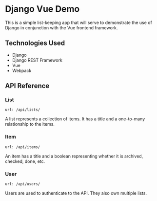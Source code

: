 # Django Vue Demo

This is a simple list-keeping app that will serve to demonstrate the use of Django in conjunction with the Vue frontend framework.

## Technologies Used

- Django
- Django REST Framework
- Vue
- Webpack

## API Reference

### List
`url: /api/lists/`

A list represents a collection of items. It has a title and a one-to-many relationship to the items.

### Item
`url: /api/items/`

An item has a title and a boolean representing whether it is archived, checked, done, etc.

### User
`url: /api/users/`

Users are used to authenticate to the API. They also own multiple lists.